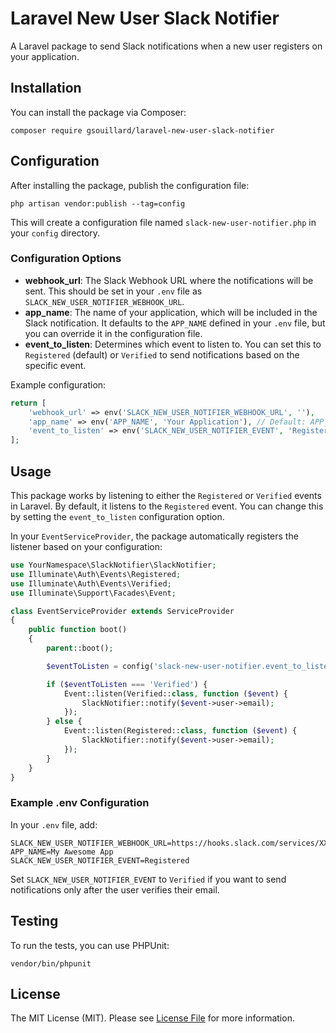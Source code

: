 # Laravel New User Slack Notifier

A Laravel package to send Slack notifications when a new user registers on your application.

## Installation

You can install the package via Composer:

```
composer require gsouillard/laravel-new-user-slack-notifier
```

## Configuration

After installing the package, publish the configuration file:

```
php artisan vendor:publish --tag=config
```

This will create a configuration file named `slack-new-user-notifier.php` in your `config` directory.

### Configuration Options

- **webhook_url**: The Slack Webhook URL where the notifications will be sent. This should be set in your `.env` file as `SLACK_NEW_USER_NOTIFIER_WEBHOOK_URL`.
- **app_name**: The name of your application, which will be included in the Slack notification. It defaults to the `APP_NAME` defined in your `.env` file, but you can override it in the configuration file.
- **event_to_listen**: Determines which event to listen to. You can set this to `Registered` (default) or `Verified` to send notifications based on the specific event.

Example configuration:

```php
return [
    'webhook_url' => env('SLACK_NEW_USER_NOTIFIER_WEBHOOK_URL', ''),
    'app_name' => env('APP_NAME', 'Your Application'), // Default: APP_NAME
    'event_to_listen' => env('SLACK_NEW_USER_NOTIFIER_EVENT', 'Registered'), // Default: Registered
];
```

## Usage

This package works by listening to either the `Registered` or `Verified` events in Laravel. By default, it listens to the `Registered` event. You can change this by setting the `event_to_listen` configuration option.

In your `EventServiceProvider`, the package automatically registers the listener based on your configuration:

```php
use YourNamespace\SlackNotifier\SlackNotifier;
use Illuminate\Auth\Events\Registered;
use Illuminate\Auth\Events\Verified;
use Illuminate\Support\Facades\Event;

class EventServiceProvider extends ServiceProvider
{
    public function boot()
    {
        parent::boot();

        $eventToListen = config('slack-new-user-notifier.event_to_listen', 'Registered');

        if ($eventToListen === 'Verified') {
            Event::listen(Verified::class, function ($event) {
                SlackNotifier::notify($event->user->email);
            });
        } else {
            Event::listen(Registered::class, function ($event) {
                SlackNotifier::notify($event->user->email);
            });
        }
    }
}
```

### Example .env Configuration

In your `.env` file, add:

```
SLACK_NEW_USER_NOTIFIER_WEBHOOK_URL=https://hooks.slack.com/services/XXXXX/XXXXX/XXXXX
APP_NAME=My Awesome App
SLACK_NEW_USER_NOTIFIER_EVENT=Registered
```

Set `SLACK_NEW_USER_NOTIFIER_EVENT` to `Verified` if you want to send notifications only after the user verifies their email.

## Testing

To run the tests, you can use PHPUnit:

```
vendor/bin/phpunit
```

## License

The MIT License (MIT). Please see [License File](LICENSE.md) for more information.
